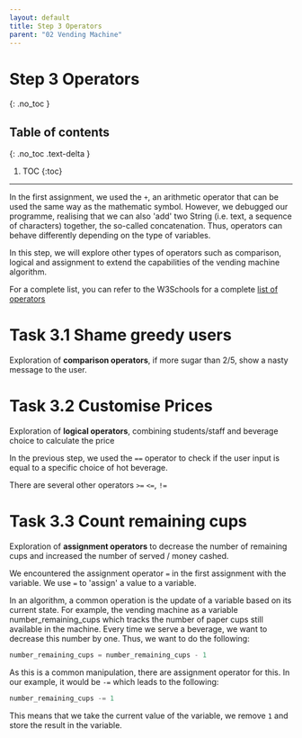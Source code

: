 ```yaml
---
layout: default
title: Step 3 Operators
parent: "02 Vending Machine"
---
```


# Step 3 Operators
{: .no_toc }

## Table of contents
{: .no_toc .text-delta }

1. TOC
{:toc}

---

In the first assignment, we used the `+`, an arithmetic operator that can be used the same way as the mathematic symbol. However, we debugged our programme, realising that we can also 'add' two String (i.e. text, a sequence of characters) together, the so-called concatenation. Thus, operators can behave differently depending on the type of variables.

In this step, we will explore other types of operators such as comparison, logical and assignment to extend the capabilities of the vending machine algorithm. 

For a complete list, you can refer to the W3Schools for a complete [list of operators](https://www.w3schools.com/python/python_operators.asp)

# Task 3.1 Shame greedy users

Exploration of **comparison operators**, if more sugar than 2/5, show a nasty message to the user.

# Task 3.2 Customise Prices

Exploration of **logical operators**, combining students/staff and beverage choice to calculate the price

In the previous step, we used the `==` operator to check if the user input is equal to a specific choice of hot beverage.

There are several other operators `>=` `<=`, `!=`


# Task 3.3 Count remaining cups

Exploration of **assignment operators** to decrease the number of remaining cups and increased the number of served / money cashed.

We encountered the assignment operator `=` in the first assignment with the variable. We use `=` to 'assign' a value to a variable.

In an algorithm, a common operation is the update of a variable based on its current state. For example, the vending machine as a variable number_remaining_cups which tracks the number of paper cups still available in the machine. Every time we serve a beverage, we want to decrease this number by one. Thus, we want to do the following:

```python
number_remaining_cups = number_remaining_cups - 1
```

As this is a common manipulation, there are assignment operator for this. In our example, it would be `-=` which leads to the following:

```python
number_remaining_cups -= 1
```

This means that we take the current value of the variable, we remove `1` and store the result in the variable.
